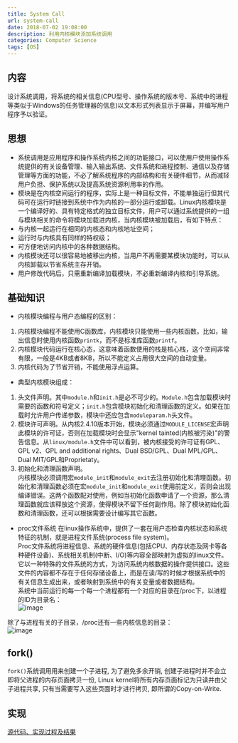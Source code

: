 ```yaml
---
title: System Call
url: system-call
date: 2018-07-02 19:08:00
description: 利用内核模块添加系统调用
categories: Computer Science
tags: [OS]
---
```


## 内容
设计系统调用，将系统的相关信息(CPU型号、操作系统的版本号、系统中的进程等类似于Windows的任务管理器的信息)以文本形式列表显示于屏幕，并编写用户程序予以验证。

## 思想

- 系统调用是应用程序和操作系统内核之间的功能接口，可以使用户使用操作系统提供的有关设备管理、输入输出系统、文件系统和进程控制、通信以及存储管理等方面的功能，不必了解系统程序的内部结构和有关硬件细节，从而减轻用户负担、保护系统以及提高系统资源利用率的作用。
- 模块是在内核空间运行的程序，实际上是一种目标文件，不能单独运行但其代码可在运行时链接到系统中作为内核的一部分运行或卸载。Linux内核模块是一个编译好的、具有特定格式的独立目标文件，用户可以通过系统提供的一组与模块相关的命令将模块加载进内核，当内核模块被加载后，有如下特点：
- 与内核一起运行在相同的内核态和内核地址空间；
- 运行时与内核具有同样的特权级；
- 可方便地访问内核中的各种数据结构。
- 内核模块还可以很容易地被移出内核，当用户不再需要某模块功能时，可以从内核卸载以节省系统主存开销。
- 用户修改代码后，只需重新编译加载模块，不必重新编译内核和引导系统。

## 基础知识

- 内核模块编程与用户态编程的区别：
1. 内核模块编程不能使用C函数库，内核模块只能使用一些内核函数。比如，输出信息时使用内核函数`printk`，而不是标准库函数`printf`。
2. 内核模块代码运行在核心态，这意味着函数使用的栈是核心栈，这个空间非常有限，一般是4KB或者8KB，所以不能定义占用很大空间的自动变量。
3. 内核代码为了节省开销，不能使用浮点运算。

- 典型内核模块组成：
1. 头文件声明。其中`module.h`和`init.h`是必不可少的。`Module.h`包含加载模块时需要的函数和符号定义；`init.h`包含模块初始化和清理函数的定义。如果在加载时允许用户传递参数，模块中还应包含`moduleparam.h`头文件。
2. 模块许可声明。从内核2.4.10版本开始，模块必须通过`MODULE_LICENSE`宏声明此模块的许可证，否则在加载模块时会显示"kernel tainted(内核被污染)"的警告信息。从`linux/module.h`文件中可以看到，被内核接受的许可证有GPL、GPL v2、GPL and additional rights、Dual BSD/GPL、Dual MPL/GPL、Dual MIT/GPL和Proprietaty。
3. 初始化和清理函数声明。  
内核模块必须调用宏`module_init`和`module_exit`去注册初始化和清理函数。初始化和清理函数必须在宏`module_init`和`module_exit`使用前定义，否则会出现编译错误。这两个函数配对使用，例如当初始化函数申请了一个资源，那么清理函数就应该释放这个资源，使得模块不留下任何副作用。除了模块初始化函数和清理函数，还可以根据需要设计编写其它函数。

- proc文件系统
在linux操作系统中，提供了一套在用户态检查内核状态和系统特征的机制，就是进程文件系统(process file system)。  
Proc文件系统将进程信息、系统的硬件信息(包括CPU、内存状态及网卡等各种硬件设备)、系统相关机制(中断、I/O)等内容全部映射为虚拟的linux文件。它以一种特殊的文件系统的方式，为访问系统内核数据的操作提供接口。这些文件的内容都不存在于任何存储设备上，而是在读/写的时候才根据系统中的有关信息生成出来，或者映射到系统中的有关变量或者数据结构。  
系统中当前运行的每一个每一个进程都有一个对应的目录在/proc下，以进程的ID为目录名：  
![image](https://img2020.cnblogs.com/blog/1260581/202201/1260581-20220108195514838-1179859005.png)

除了与进程有关的子目录，/proc还有一些内核信息的目录：  
![image](https://img2020.cnblogs.com/blog/1260581/202201/1260581-20220108195533943-914673534.png)

## fork()
`fork()`系统调用用来创建一个子进程, 为了避免多余开销, 创建子进程时并不会立即将父进程的内存页面拷贝一份, Linux kernel将所有内存页面标记为只读并由父子进程共享, 只有当需要写入这些页面时才进行拷贝, 即所谓的Copy-on-Write.

## 实现
[源代码、实现过程及结果](https://github.com/EIMadrigal/system_call)
